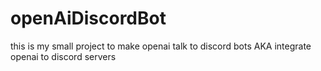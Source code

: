 # openAiDiscordBot
 this is my small project to make openai talk to discord bots AKA integrate openai to discord servers
